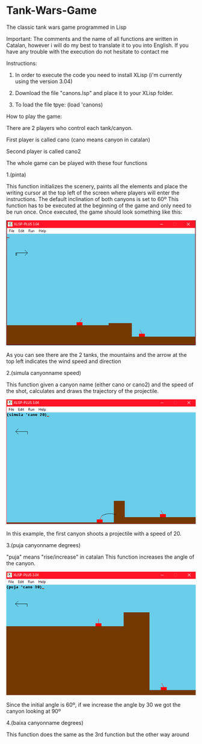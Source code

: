 # Tank-Wars-Game
The classic tank wars game programmed in Lisp

Important: The comments and the name of all functions are written in Catalan, however i will do my best to translate it to you into English.
If you have any trouble with the execution do not hesitate to contact me

Instructions:

1. In order to execute the code you need to install XLisp (i'm currently using the version 3.04)

2. Download the file "canons.lsp" and place it to your XLisp folder.

3. To load the file tpye: (load 'canons)

How to play the game:


There are 2 players who control each tank/canyon.

First player is called cano (cano means canyon in catalan)

Second player is called cano2

The whole game can be played with these four functions

1.(pinta)

This function initializes the scenery, paints all the elements and place the writing cursor at the top left of the screen where players will enter the instructions.
The default inclination of both canyons is set to 60º
This function has to be executed at the beginning of the game and only need to be run once.
Once executed, the game should look something like this:

![](images/initial.PNG)

As you can see there are the 2 tanks, the mountains and the arrow at the top left indicates the wind speed and direction

2.(simula canyonname speed)

This function given a canyon name (either cano or cano2) and the speed of the shot, calculates and draws the trajectory of the projectile.

![](images/simula.PNG)

In this example, the first canyon shoots a projectile with a speed of 20.

3.(puja canyonname degrees)

"puja" means "rise/increase" in catalan
This function increases the angle of the canyon.

![](images/puja.PNG)

Since the initial angle is 60º, if we increase the angle by 30 we got the canyon looking at 90º

4.(baixa canyonname degrees)

This function does the same as the 3rd function but the other way around
